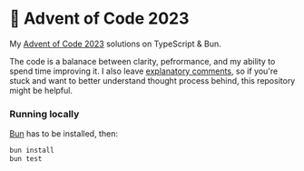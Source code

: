 # 🎄 Advent of Code 2023

My [Advent of Code 2023](https://adventofcode.com/2023) solutions on TypeScript & Bun. 

The code is a balanace between clarity, pefrormance, and my ability to spend time improving it. I also leave [explanatory comments](https://github.com/artemtam/aoc2023/blob/ff3d63b42fd5f4d9079f0cf0bb4a9e76b702a867/src/day-06/solution.ts#L36), so if you're stuck and want to better understand thought process behind, this repository might be helpful.

### Running locally

[Bun](https://bun.sh/) has to be installed, then:

```bash
bun install
bun test
```
